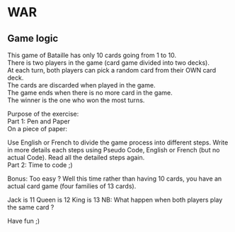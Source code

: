 # WAR

## Game logic

This game of Bataille has only 10 cards going from 1 to 10.  
There is two players in the game (card game divided into two decks).  
At each turn, both players can pick a random card from their OWN card deck.  
The cards are discarded when played in the game.  
The game ends when there is no more card in the game.  
The winner is the one who won the most turns.  

Purpose of the exercise:  
Part 1: Pen and Paper  
On a piece of paper:

Use English or French to divide the game process into different steps.
Write in more details each steps using Pseudo Code, English or French (but no actual Code).
Read all the detailed steps again.  
Part 2:
Time to code ;)

Bonus:
Too easy ? Well this time rather than having 10 cards, you have an actual card game (four families of 13 cards).

Jack is 11
Queen is 12
King is 13
NB: What happen when both players play the same card ?

Have fun ;)
